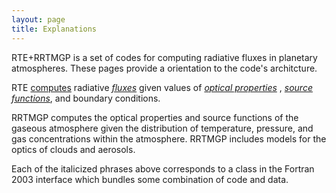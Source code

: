 ```yaml
---
layout: page
title: Explanations
---
```


RTE+RRTMGP is a set of codes for computing radiative fluxes in planetary atmospheres. These pages provide a orientation to the code's architcture.

RTE [computes](./rte-solvers.html) radiative [_fluxes_](./rte-fluxes.html) given values of [_optical properties_](./rte-optical-props.html) , [_source functions_](./rte-optical-props.html), and boundary conditions.

RRTMGP computes the optical properties and source functions of the gaseous atmosphere given the distribution of temperature, pressure, and gas concentrations within the atmosphere. RRTMGP includes models for the optics of clouds and aerosols.

Each of the italicized phrases above corresponds to a class in the Fortran 2003 interface which bundles some combination of code and data.
